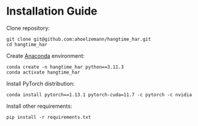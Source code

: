 # Installation Guide
Clone repository:

```
git clone git@github.com:ahoelzemann/hangtime_har.git
cd hangtime_har
```

Create [Anaconda](https://www.anaconda.com/products/distribution) environment:

```
conda create -n hangtime_har python==3.11.3 
conda activate hangtime_har
```

Install PyTorch distribution:

```
conda install pytorch==1.13.1 pytorch-cuda=11.7 -c pytorch -c nvidia
```

Install other requirements:
```
pip install -r requirements.txt
```
